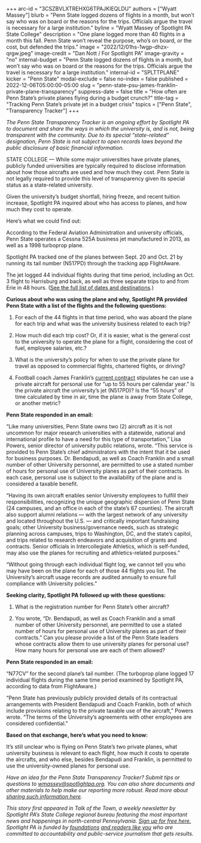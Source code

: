 +++
arc-id = "3CSZBVLXTREHXG6TPAJKIEQLDU"
authors = ["Wyatt Massey"]
blurb = "Penn State logged dozens of flights in a month, but won’t say who was on board or the reasons for the trips. Officials argue the travel is necessary for a large institution."
byline = "Wyatt Massey of Spotlight PA State College"
description = "One plane logged more than 40 flights in a month this fall. Penn State won’t reveal the purpose, who’s on board, or the cost, but defended the trips."
image = "2022/12/01hs-1wgp-dhzx-qrgw.jpeg"
image-credit = "Dan Nott / For Spotlight PA"
image-gravity = "no"
internal-budget = "Penn State logged dozens of flights in a month, but won’t say who was on board or the reasons for the trips. Officials argue the travel is necessary for a large institution."
internal-id = "SPLTTPLANE"
kicker = "Penn State"
modal-exclude = false
no-index = false
published = 2022-12-06T05:00:00-05:00
slug = "penn-state-psu-james-franklin-private-plane-transparency"
suppress-date = false
title = "How often are Penn State’s private planes flying during a budget crunch?"
title-tag = "Tracking Penn State’s private jet in a budget crisis"
topics = ["Penn State", "Transparency Tracker"]
+++

<i>The Penn State Transparency Tracker is an ongoing effort by Spotlight PA to document and share the ways in which the university is, and is not, being transparent with the community. Due to its special “state-related” designation, Penn State is not subject to open records laws beyond the public disclosure of basic financial information.</i>

STATE COLLEGE — While some major universities have private planes, publicly funded universities are typically required to disclose information about how those aircrafts are used and how much they cost. Penn State is not legally required to provide this level of transparency given its special status as a state-related university.

Given the university’s budget shortfall, hiring freeze, and recent tuition increase, Spotlight PA inquired about who has access to planes, and how much they cost to operate.

<script src="https://www.spotlightpa.org/embed.js" async></script><div data-spl-embed-version="1" data-spl-src="https://www.spotlightpa.org/embeds/newsletter/?cta=Sign%20up%20for%20our%20new%20regional%20newsletter%2C%20%3Cb%3ETalk%20of%20the%20Town%3C%2Fb%3E%2C%20and%20get%20all%20the%20news%20and%20notes%20from%20State%20College%20and%20north-central%20PA.&button=Sign%20Up%20Now&preselect=state_college&eyebrow=DON'T%20MISS%20A%20BEAT"></div>

Here’s what we could find out:

According to the Federal Aviation Administration and university officials, Penn State operates a Cessna 525A business jet manufactured in 2013, as well as a 1998 turboprop plane.

Spotlight PA tracked one of the planes between Sept. 20 and Oct. 21 by running its tail number (N517PD) through the tracking app FlightAware.

The jet logged 44 individual flights during that time period, including an Oct. 3 flight to Harrisburg and back, as well as three separate trips to and from Erie in 48 hours. (<a href="https://www.documentcloud.org/documents/23322013-penn-states-private-plane-92022-102022">See the full list of dates and destinations</a>.)

<b>Curious about who was using the plane and why, Spotlight PA provided Penn State with a list of the flights and the following questions:</b>

1. For each of the 44 flights in that time period, who was aboard the plane for each trip and what was the university business related to each trip?

2. How much did each trip cost? Or, if it is easier, what is the general cost to the university to operate the plane for a flight, considering the cost of fuel, employee salaries, etc.?

3. What is the university’s policy for when to use the private plane for travel as opposed to commercial flights, chartered flights, or driving?

4. Football coach James Franklin’s <a href="https://web.archive.org/20221214161823/https://gopsusports.com/documents/2021/11/23/Franklin_Contract_2021.pdf">current contract</a> stipulates he can use a private aircraft for personal use for “up to 55 hours per calendar year.” Is the private aircraft the university’s jet (N517PD)? Is the “55 hours” of time calculated by time in air, time the plane is away from State College, or another metric?

<b>Penn State responded in an email:</b>

“Like many universities, Penn State owns two (2) aircraft as it is not uncommon for major research universities with a statewide, national and international profile to have a need for this type of transportation,” Lisa Powers, senior director of university public relations, wrote. “This service is provided to Penn State’s chief administrators with the intent that it be used for business purposes. Dr. Bendapudi, as well as Coach Franklin and a small number of other University personnel, are permitted to use a stated number of hours for personal use of University planes as part of their contracts. In each case, personal use is subject to the availability of the plane and is considered a taxable benefit.

“Having its own aircraft enables senior University employees to fulfill their responsibilities, recognizing the unique geographic dispersion of Penn State (24 campuses, and an office in each of the state’s 67 counties). The aircraft also support alumni relations — with the largest network of any university and located throughout the U.S. — and critically important fundraising goals; other University business/governance needs, such as strategic planning across campuses, trips to Washington, DC, and the state’s capitol, and trips related to research endeavors and acquisition of grants and contracts. Senior officials in Intercollegiate Athletics, which is self-funded, may also use the planes for recruiting and athletics-related purposes.”

“Without going through each individual flight log, we cannot tell you who may have been on the plane for each of those 44 flights you list. The University’s aircraft usage records are audited annually to ensure full compliance with University policies.”

<script src="https://www.spotlightpa.org/embed.js" async></script><div data-spl-embed-version="1" data-spl-src="https://www.spotlightpa.org/embeds/donate/"></div>

<b>Seeking clarity, Spotlight PA followed up with these questions:</b>

1. What is the registration number for Penn State’s other aircraft?

2. You wrote, “Dr. Bendapudi, as well as Coach Franklin and a small number of other University personnel, are permitted to use a stated number of hours for personal use of University planes as part of their contracts.” Can you please provide a list of the Penn State leaders whose contracts allow them to use university planes for personal use? How many hours for personal use are each of them allowed?

<b>Penn State responded in an email:</b>

“N77CV” for the second plane’s tail number. (The turboprop plane logged 17 individual flights during the same time period examined by Spotlight PA, according to data from FlightAware.)

“Penn State has previously publicly provided details of its contractual arrangements with President Bendapudi and Coach Franklin, both of which include provisions relating to the private taxable use of the aircraft,” Powers wrote. “The terms of the University’s agreements with other employees are considered confidential.”

<script src="https://www.spotlightpa.org/embed.js" async></script><div data-spl-embed-version="1" data-spl-src="https://www.spotlightpa.org/embeds/tips/?tip_text=Do%20you%20have%20a%20tip%20about%20Penn%20State%3F%20We%20want%20to%20hear%20from%20you."></div>

<b>Based on that exchange, here’s what you need to know:</b>

It’s still unclear who is flying on Penn State’s two private planes, what university business is relevant to each flight, how much it costs to operate the aircrafts, and who else, besides Bendapudi and Franklin, is permitted to use the university-owned planes for personal use.

<i>Have an idea for the Penn State Transparency Tracker? Submit tips or questions to </i><a href="mailto:wmassey@spotlightpa.org"><i>wmassey@spotlightpa.org</i></a><i>. You can also share documents and other materials to help make our reporting more robust. Read more about </i><a href="https://www.spotlightpa.org/newsletters/talkofthetown/aug-11-why-sharing-documents-helps-us-cover-penn-state/?utm_source=Spotlight+PA&amp;utm_campaign=6e4eba4b1f-Making+%247.6M%2C+Franklin+isn%27t+listed+as+PSU%27s&amp;utm_medium=email&amp;utm_term=0_6c1fbeb603-6e4eba4b1f-219776588&amp;mc_cid=6e4eba4b1f&amp;mc_eid=cae456dcb0"><i>sharing such information here</i></a><i>.</i>

<i>This story first appeared in Talk of the Town, a weekly newsletter by Spotlight PA’s State College regional bureau featuring the most important news and happenings in north-central Pennsylvania. </i><a href="https://www.spotlightpa.org/newsletters"><i>Sign up for free here.</i></a><i> Spotlight PA is funded by </i><a href="https://www.spotlightpa.org/support"><i>foundations</i></a><i> </i><a href="https://www.spotlightpa.org/support"><i>and readers like you</i></a><i> who are committed to accountability and public-service journalism that gets results.</i>
